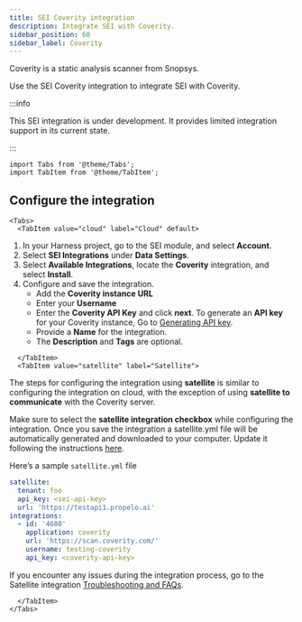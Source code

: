 ```yaml
---
title: SEI Coverity integration
description: Integrate SEI with Coverity.
sidebar_position: 60
sidebar_label: Coverity
---
```


Coverity is a static analysis scanner from Snopsys.

Use the SEI Coverity integration to integrate SEI with Coverity.

:::info

This SEI integration is under development. It provides limited integration support in its current state.

:::

```mdx-code-block
import Tabs from '@theme/Tabs';
import TabItem from '@theme/TabItem';
```

## Configure the integration

```mdx-code-block
<Tabs>
  <TabItem value="cloud" label="Cloud" default>
```

1. In your Harness project, go to the SEI module, and select **Account**.
2. Select **SEI Integrations** under **Data Settings**.
3. Select **Available Integrations**, locate the **Coverity** integration, and select **Install**.
4. Configure and save the integration.
   * Add the **Coverity instance URL**
   * Enter your **Username**
   * Enter the **Coverity API Key** and click **next**. To generate an **API key** for your Coverity instance, Go to [Generating API key](https://community.synopsys.com/s/article/Authentication-with-REST-API-using-auth-key).&#x20;
   * Provide a **Name** for the integration.
   * The **Description** and **Tags** are optional.

```mdx-code-block
  </TabItem>
  <TabItem value="satellite" label="Satellite">
```

The steps for configuring the integration using **satellite** is similar to configuring the integration on cloud, with the exception of using **satellite to communicate** with the Coverity server.

Make sure to select the **satellite integration checkbox** while configuring the integration. Once you save the integration a satellite.yml file will be automatically generated and downloaded to your computer. Update it following the instructions [here](/docs/software-engineering-insights/sei-ingestion-satellite/satellite-overview).

Here’s a sample `satellite.yml` file

```yaml
satellite:
  tenant: foo
  api_key: <sei-api-key>
  url: 'https://testapi1.propelo.ai'
integrations:
  - id: '4680'
    application: coverity
    url: 'https://scan.coverity.com/'
    username: testing-coverity
    api_key: <coverity-api-key>
```

If you encounter any issues during the integration process, go to the Satellite integration [Troubleshooting and FAQs](/docs/software-engineering-insights/sei-ingestion-satellite/satellite-troubleshooting-and-faqs).

```mdx-code-block
  </TabItem>
</Tabs>
```
